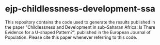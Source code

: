 # ejp-childlessness-development-ssa
This repository contains the code used to generate the results published in the paper "Childlessness and Development in sub-Saharan Africa: Is There Evidence for a U-shaped Pattern?", published in the European Journal of Population. Please cite this paper whenever referring to this code.
